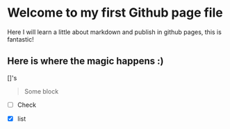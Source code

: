 ﻿# Welcome to my first Github page file
 Here I will learn a little about markdown and publish in github pages, this is fantastic!
 ## Here is where the magic happens :)
 []'s

> Some block

 - [ ] Check
 - [x] list

